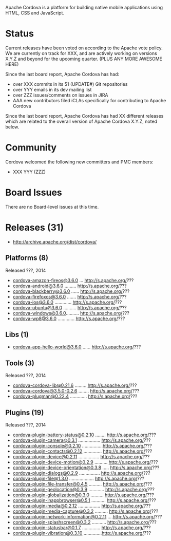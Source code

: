 Apache Cordova is a platform for building native mobile applications using 
HTML, CSS and JavaScript.

# Status

Current releases have been voted on according to the Apache vote policy. We are currently on track for XXX, and are actively working on versions X.Y.Z and
beyond for the upcoming quarter. (PLUS ANY MORE AWESOME HERE)

Since the last board report, Apache Cordova has had:

- over XXX commits in its 51 (UPDATE#) Git repositories
- over YYY emails in its dev mailing list
- over ZZZ issues/comments on issues in JIRA
- AAA new contributors filed iCLAs specifically for contributing to 
Apache Cordova

Since the last board report, Apache Cordova has had XX different releases 
which are related to the overall version of Apache Cordova X.Y.Z, noted
below.

# Community

Cordova welcomed the following new committers and PMC members:

- XXX YYY (ZZZ)

# Board Issues

There are no Board-level issues at this time.

# Releases (31)

- http://archive.apache.org/dist/cordova/

## Platforms (8)

Released ???, 2014

- cordova-amazon-fireos@3.6.0 ... http://s.apache.org/???
- cordova-android@3.6.0 ......... http://s.apache.org/???
- cordova-blackberry@3.6.0 ...... http://s.apache.org/???
- cordova-firefoxos@3.6.0 ....... http://s.apache.org/???
- cordova-ios@3.6.0 ............. http://s.apache.org/???
- cordova-ubuntu@3.6.0 .......... http://s.apache.org/???
- cordova-windows@3.6.0.......... http://s.apache.org/???
- cordova-wp8@3.6.0 ............. http://s.apache.org/???

## Libs (1)

- cordova-app-hello-world@3.6.0 ...... http://s.apache.org/???


## Tools (3)

Released ???, 2014

- cordova-cordova-lib@0.21.6 ......... http://s.apache.org/???
- cordova-cordova@3.5.0-0.2.6 ........ http://s.apache.org/???
- cordova-plugman@0.22.4 ............. http://s.apache.org/???

## Plugins (19)

Released ???, 2014

- cordova-plugin-battery-status@0.2.10 ........ http://s.apache.org/???
- cordova-plugin-camera@0.3.1 ................. http://s.apache.org/???
- cordova-plugin-console@0.2.10 ................http://s.apache.org/???
- cordova-plugin-contacts@0.2.12 .............. http://s.apache.org/???
- cordova-plugin-device@0.2.11 ................ http://s.apache.org/???
- cordova-plugin-device-motion@0.2.9 .......... http://s.apache.org/???
- cordova-plugin-device-orientation@0.3.8 ..... http://s.apache.org/???
- cordova-plugin-dialogs@0.2.9 ................ http://s.apache.org/???
- cordova-plugin-file@1.3.0 ................... http://s.apache.org/???
- cordova-plugin-file-transfer@0.4.5 .......... http://s.apache.org/???
- cordova-plugin-geolocation@0.3.9 ............ http://s.apache.org/???
- cordova-plugin-globalization@0.3.0 .......... http://s.apache.org/???
- cordova-plugin-inappbrowser@0.5.1 ........... http://s.apache.org/???
- cordova-plugin-media@0.2.12 ................. http://s.apache.org/???
- cordova-plugin-media-capture@0.3.2 .......... http://s.apache.org/???
- cordova-plugin-network-information@0.2.11 ....http://s.apache.org/???
- cordova-plugin-splashscreen@0.3.2 ........... http://s.apache.org/???
- cordova-plugin-statusbar@0.1.7 .............. http://s.apache.org/???
- cordova-plugin-vibration@0.3.10 ..............http://s.apache.org/???

